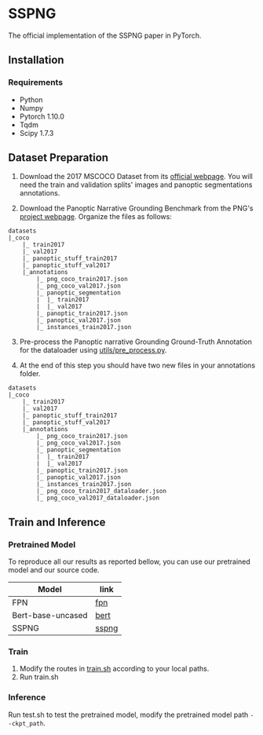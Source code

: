 # SSPNG
The official implementation of the SSPNG paper in PyTorch.

## Installation

### Requirements

- Python
- Numpy
- Pytorch 1.10.0
- Tqdm
- Scipy 1.7.3

## Dataset Preparation

1. Download the 2017 MSCOCO Dataset from its [official webpage](https://cocodataset.org/#download). You will need the train and validation splits' images and panoptic segmentations annotations.

2. Download the Panoptic Narrative Grounding Benchmark from the PNG's [project webpage](https://bcv-uniandes.github.io/panoptic-narrative-grounding/#downloads). Organize the files as follows:

```
datasets
|_coco
    |_ train2017
    |_ val2017
    |_ panoptic_stuff_train2017
    |_ panoptic_stuff_val2017
    |_annotations
        |_ png_coco_train2017.json
        |_ png_coco_val2017.json
        |_ panoptic_segmentation
        |  |_ train2017
        |  |_ val2017
        |_ panoptic_train2017.json
        |_ panoptic_val2017.json
        |_ instances_train2017.json
```

3. Pre-process the Panoptic narrative Grounding Ground-Truth Annotation for the dataloader using [utils/pre_process.py](utils/pre_process.py).

4. At the end of this step you should have two new files in your annotations folder.
```
datasets
|_coco
    |_ train2017
    |_ val2017
    |_ panoptic_stuff_train2017
    |_ panoptic_stuff_val2017
    |_annotations
        |_ png_coco_train2017.json
        |_ png_coco_val2017.json
        |_ panoptic_segmentation
        |  |_ train2017
        |  |_ val2017
        |_ panoptic_train2017.json
        |_ panoptic_val2017.json
        |_ instances_train2017.json
        |_ png_coco_train2017_dataloader.json
        |_ png_coco_val2017_dataloader.json
```

## Train and Inference

### Pretrained Model



To reproduce all our results as reported bellow, you can use our pretrained model and our source code.

| Model | link |
| ----- | ---- |
| FPN   | [fpn](https://dl.fbaipublicfiles.com/detectron2/COCO-PanopticSegmentation/panoptic_fpn_R_101_3x/139514519/model_final_cafdb1.pkl)|
| Bert-base-uncased   | [bert](https://s3.amazonaws.com/models.huggingface.co/bert/bert-base-uncased.tar.gz)|
| SSPNG   | [sspng](https://drive.google.com/drive/folders/1dt81kTTiqqPe80hIuY-_ZJbX84A_3J0u?usp=drive_link)|


### Train
1. Modify the routes in [train.sh](train.sh) according to your local paths. 
2. Run train.sh
### Inference

Run test.sh to test the pretrained model, modify the pretrained model path `--ckpt_path`.
